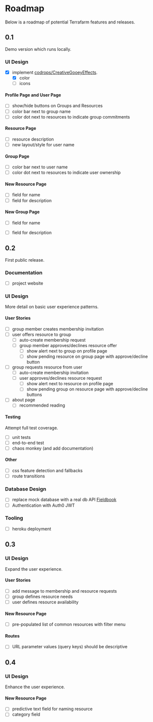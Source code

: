 # Roadmap

Below is a roadmap of potential Terrafarm features and releases.

## 0.1

Demo version which runs locally.

### UI Design
- [x] implement [codrops/CreativeGooeyEffects](https://github.com/codrops/CreativeGooeyEffects).
  - [x] color
  - [ ] icons

#### Profile Page and User Page
- [ ] show/hide buttons on Groups and Resources
- [ ] color bar next to group name
- [ ] color dot next to resources to indicate group commitments

#### Resource Page
- [ ] resource description
- [ ] new layout/style for user name

#### Group Page
- [ ] color bar next to user name
- [ ] color dot next to resources to indicate user ownership

#### New Resource Page
- [ ] field for name
- [ ] field for description

#### New Group Page
- [ ] field for name
- [ ] field for description


## 0.2

First public release.

### Documentation
- [ ] project website

### UI Design

More detail on basic user experience patterns.

#### User Stories
- [ ] group member creates membership invitation
- [ ] user offers resource to group
  - [ ] auto-create membership request
  - [ ] group member approves/declines resource offer
    - [ ] show alert next to group on profile page
    - [ ] show pending resource on group page with approve/decline button
- [ ] group requests resource from user
  - [ ] auto-create membership invitation
  - [ ] user approves/declines resource request
    - [ ] show alert next to resource on profile page
    - [ ] show pending group on resource page with approve/decline buttons
- [ ] about page
  - [ ] recommended reading

#### Testing
Attempt full test coverage.
- [ ] unit tests
- [ ] end-to-end test
- [ ] chaos monkey (and add documentation)

#### Other
- [ ] css feature detection and fallbacks
- [ ] route transitions

### Database Design
- [ ] replace mock database with a real db API [Fieldbook](https://fieldbook.com/books)
- [ ] Authentication with Auth0 JWT

### Tooling
- [ ] heroku deployment


## 0.3

### UI Design

Expand the user experience.

#### User Stories
- [ ] add message to membership and resource requests
- [ ] group defines resource needs
- [ ] user defines resource availability

#### New Resource Page
- [ ] pre-populated list of common resources with filter menu

#### Routes
- [ ] URL parameter values (query keys) should be descriptive


## 0.4

### UI Design

Enhance the user experience.

#### New Resource Page
- [ ] predictive text field for naming resource
- [ ] category field
